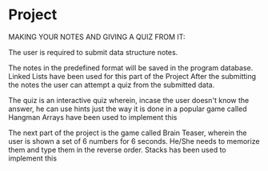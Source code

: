 # Project
MAKING YOUR NOTES AND GIVING A QUIZ FROM IT:

The user is required to submit data structure notes.

The notes in the predefined format will be saved in the program database.
Linked Lists have been used for this part of the Project
After the submitting the notes the user can attempt a quiz from the submitted data.

The quiz is an interactive quiz wherein, incase the user doesn't know the answer, he can use hints just the way it is done in a popular game called Hangman
Arrays have been used to implement this

The next part of the project is the game called Brain Teaser, wherein the user is shown a set of 6 numbers for 6 seconds.
He/She needs to memorize them and type them in the reverse order.
Stacks has been used to implement this
